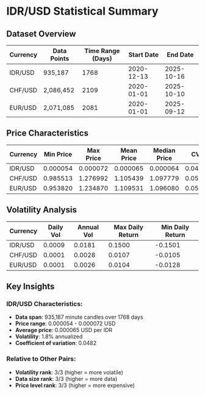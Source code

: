# IDR/USD Statistical Summary

## Dataset Overview

| Currency | Data Points | Time Range (Days) | Start Date | End Date |
|----------|-------------|-------------------|------------|----------|
| IDR/USD | 935,187 | 1768 | 2020-12-13 | 2025-10-16 |
| CHF/USD | 2,086,452 | 2109 | 2020-01-01 | 2025-10-10 |
| EUR/USD | 2,071,085 | 2081 | 2020-01-01 | 2025-09-12 |

## Price Characteristics

| Currency | Min Price | Max Price | Mean Price | Median Price | CV |
|----------|-----------|----------|------------|--------------|----|
| IDR/USD | 0.000054 | 0.000072 | 0.000065 | 0.000064 | 0.0482 |
| CHF/USD | 0.985513 | 1.276992 | 1.105439 | 1.097779 | 0.0519 |
| EUR/USD | 0.953820 | 1.234870 | 1.109531 | 1.096080 | 0.0521 |

## Volatility Analysis

| Currency | Daily Vol | Annual Vol | Max Daily Return | Min Daily Return |
|----------|-----------|------------|------------------|------------------|
| IDR/USD | 0.0009 | 0.0181 | 0.1500 | -0.1501 |
| CHF/USD | 0.0001 | 0.0028 | 0.0107 | -0.0105 |
| EUR/USD | 0.0001 | 0.0026 | 0.0104 | -0.0128 |

## Key Insights

### IDR/USD Characteristics:

- **Data span**: 935,187 minute candles over 1768 days
- **Price range**: 0.000054 - 0.000072 USD
- **Average price**: 0.000065 USD per IDR
- **Volatility**: 1.8% annualized
- **Coefficient of variation**: 0.0482

### Relative to Other Pairs:

- **Volatility rank**: 3/3 (higher = more volatile)
- **Data size rank**: 3/3 (higher = more data)
- **Price level rank**: 3/3 (higher = more expensive)
